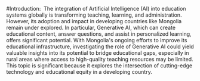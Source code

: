 #Introduction: 
The integration of Artificial Intelligence (AI) into education systems globally is transforming teaching, learning, and administration. However, its adoption and impact in developing countries like Mongolia remain under explored. In particular, Generative AI, which can create educational content, answer questions, and assist in personalized learning, offers significant potential. With Mongolia's ongoing efforts to improve its educational infrastructure, investigating the role of Generative AI could yield valuable insights into its potential to bridge educational gaps, especially in rural areas where access to high-quality teaching resources may be limited. This topic is significant because it explores the intersection of cutting-edge technology and educational equity in a developing country.
